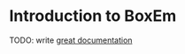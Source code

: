 # Introduction to BoxEm

TODO: write [great documentation](http://jacobian.org/writing/what-to-write/)
